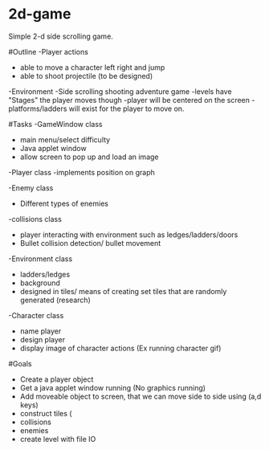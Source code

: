 # 2d-game
Simple 2-d side scrolling game.


#Outline
-Player actions
  - able to move a character left right and jump
  - able to shoot projectile (to be designed)
  
-Environment
  -Side scrolling shooting adventure game
  -levels have "Stages" the player moves though
  -player will be centered on the screen 
  -platforms/ladders will exist for the player to move on.
  
  
#Tasks
-GameWindow class
  - main menu/select difficulty
  - Java applet window 
  - allow screen to pop up and load an image

-Player class
   -implements position on graph

-Enemy class
  - Different types of enemies

-collisions class
  - player interacting with environment such as ledges/ladders/doors
  - Bullet collision detection/ bullet movement

-Environment class
  - ladders/ledges
  - background
  - designed in tiles/ means of creating set tiles that are randomly generated (research)

-Character class
  - name player
  - design player
  - display image of character actions (Ex running character gif)
  
#Goals
- Create a player object
- Get a java applet window running (No graphics running)
- Add moveable object to screen, that we can move side to side using (a,d keys)
- construct tiles (
- collisions
- enemies
- create level with file IO
